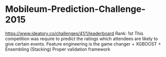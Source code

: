 # Mobileum-Prediction-Challenge-2015
https://www.ideatory.co/challenges/41/1/leaderboard
Rank: 1st
This competition was require to predict the ratings which attendees are likely to give certain events.
Feature engineering is the game changer + XGBOOST + Ensembling (Stacking)
Proper validation framework
